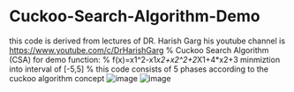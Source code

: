 # Cuckoo-Search-Algorithm-Demo
this code is derived from lectures of DR. Harish Garg his youtube channel is https://www.youtube.com/c/DrHarishGarg
% Cuckoo Search Algorithm (CSA) for demo function:
% f(x)=x1^2-x1*x2+x2^2+2*X1+4*x2+3 minmiztion into interval of [-5,5]
% this code consists of 5 phases according to the cuckoo algorithm concept
![image](https://user-images.githubusercontent.com/71899711/136344919-1022a2b7-c0f5-4cdb-b962-17cde045138c.png)
![image](https://user-images.githubusercontent.com/71899711/136345035-f9ca0c00-453d-43e0-a316-b127259da1bc.png)
